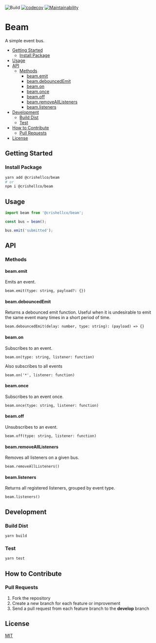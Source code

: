 ![Build](https://github.com/crishellco/beam/workflows/Build/badge.svg)
[![codecov](https://codecov.io/gh/crishellco/beam/branch/master/graph/badge.svg?token=M7N86U5GF7)](https://codecov.io/gh/crishellco/beam)
[![Maintainability](https://api.codeclimate.com/v1/badges/b3806bbadbec2ed40c08/maintainability)](https://codeclimate.com/github/crishellco/beam/maintainability)

# Beam

A simple event bus.

- [Getting Started](#getting-started)
  - [Install Package](#install-package)
- [Usage](#usage)
- [API](#api)
  - [Methods](#methods)
    - [beam.emit](#beamemit)
    - [beam.debouncedEmit](#beamdebouncedemit)
    - [beam.on](#beamon)
    - [beam.once](#beamonce)
    - [beam.off](#beamoff)
    - [beam.removeAllListeners](#beamremovealllisteners)
    - [beam.listeners](#beamlisteners)
- [Development](#development)
  - [Build Dist](#build-dist)
  - [Test](#test)
- [How to Contribute](#how-to-contribute)
  - [Pull Requests](#pull-requests)
- [License](#license)

## Getting Started

### Install Package

```bash
yarn add @crishellco/beam
# or
npm i @crishellco/beam
```

## Usage

```javascript
import beam from '@crishellco/beam';

const bus = beam();

bus.emit('submitted');
```

## API

### Methods

#### beam.emit

Emits an event.

`beam.emit(type: string, payload?: {})`

#### beam.debouncedEmit

Returns a debounced emit function. Useful when it is undesirable to emit the same event many times in a short period of time.

`beam.debouncedEmit(delay: number, type: string): (payload) => {}`

#### beam.on

Subscribes to an event.

`beam.on(type: string, listener: function)`

Also subscribes to all events

`beam.on('*', listener: function)`

#### beam.once

Subscribes to an event once.

`beam.once(type: string, listener: function)`

#### beam.off

Unsubscribes to an event.

`beam.off(type: string, listener: function)`

#### beam.removeAllListeners

Removes all listeners on a given bus.

`beam.removeAllListeners()`

#### beam.listeners

Returns all registered listeners, grouped by event type.

`beam.listeners()`

## Development

### Build Dist

```bash
yarn build
```

### Test

```bash
yarn test
```

## How to Contribute

### Pull Requests

1. Fork the repository
2. Create a new branch for each feature or improvement
3. Send a pull request from each feature branch to the **develop** branch

## License

[MIT](http://opensource.org/licenses/MIT)
  
